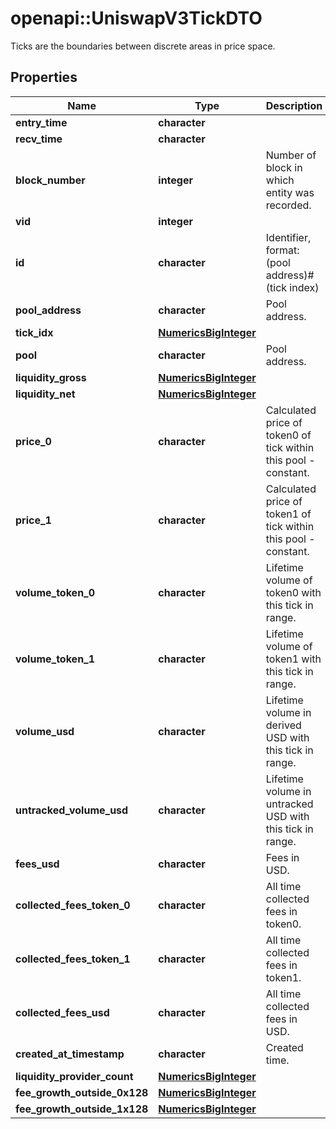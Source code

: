 # openapi::UniswapV3TickDTO

Ticks are the boundaries between discrete areas in price space.

## Properties
Name | Type | Description | Notes
------------ | ------------- | ------------- | -------------
**entry_time** | **character** |  | [optional] 
**recv_time** | **character** |  | [optional] 
**block_number** | **integer** | Number of block in which entity was recorded. | [optional] 
**vid** | **integer** |  | [optional] 
**id** | **character** | Identifier, format: (pool address)#(tick index) | [optional] 
**pool_address** | **character** | Pool address. | [optional] 
**tick_idx** | [**NumericsBigInteger**](Numerics.BigInteger.md) |  | [optional] 
**pool** | **character** | Pool address. | [optional] 
**liquidity_gross** | [**NumericsBigInteger**](Numerics.BigInteger.md) |  | [optional] 
**liquidity_net** | [**NumericsBigInteger**](Numerics.BigInteger.md) |  | [optional] 
**price_0** | **character** | Calculated price of token0 of tick within this pool - constant. | [optional] 
**price_1** | **character** | Calculated price of token1 of tick within this pool - constant. | [optional] 
**volume_token_0** | **character** | Lifetime volume of token0 with this tick in range. | [optional] 
**volume_token_1** | **character** | Lifetime volume of token1 with this tick in range. | [optional] 
**volume_usd** | **character** | Lifetime volume in derived USD with this tick in range. | [optional] 
**untracked_volume_usd** | **character** | Lifetime volume in untracked USD with this tick in range. | [optional] 
**fees_usd** | **character** | Fees in USD. | [optional] 
**collected_fees_token_0** | **character** | All time collected fees in token0. | [optional] 
**collected_fees_token_1** | **character** | All time collected fees in token1. | [optional] 
**collected_fees_usd** | **character** | All time collected fees in USD. | [optional] 
**created_at_timestamp** | **character** | Created time. | [optional] 
**liquidity_provider_count** | [**NumericsBigInteger**](Numerics.BigInteger.md) |  | [optional] 
**fee_growth_outside_0x128** | [**NumericsBigInteger**](Numerics.BigInteger.md) |  | [optional] 
**fee_growth_outside_1x128** | [**NumericsBigInteger**](Numerics.BigInteger.md) |  | [optional] 


